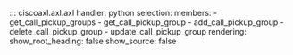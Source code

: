 ::: ciscoaxl.axl.axl
    handler: python
    selection:
      members:
        - get_call_pickup_groups
        - get_call_pickup_group
        - add_call_pickup_group
        - delete_call_pickup_group
        - update_call_pickup_group
    rendering:
      show_root_heading: false
      show_source: false